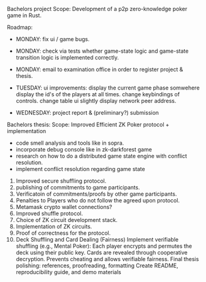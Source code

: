 Bachelors project Scope: Development of a p2p zero-knowledge poker game in Rust.

Roadmap:
- MONDAY: fix ui / game bugs.
- MONDAY: check via tests whether game-state logic and game-state transition logic is implemented correctly.
- MONDAY: email to examination office in order to register project & thesis.
- TUESDAY: ui improvements:
    display the current game phase somwehere
    display the id's of the players at all times.
    change keybindings of controls.
    change table ui slightly
    display network peer address.

- WEDNESDAY: project report & (preliminary?) submission


Bachelors thesis: Scope: Improved Efficient ZK Poker protocol + implementation
- code smell analysis and tools like in sopra.
- incorporate debug console like in zk-darkforest game
- research on how to do a distributed game state engine with conflict resolution.
- implement conflict resolution regarding game state
1. Improved secure shuffling protocol.
2. publishing of commitments to game participants.
3. Verificatoin of commitments/proofs by other game participants.
4. Penalties to Players who do not follow the agreed upon protocol.
5. Metamask crypto wallet connections?
6. Improved shuffle protocol.
7. Choice of ZK circuit development stack.
8.  Implementation of ZK circuits.
9.  Proof of correctness for the protocol.
10. Deck Shuffling and Card Dealing (Fairness)
    Implement verifiable shuffling (e.g., Mental Poker):
    Each player encrypts and permutes the deck using their public key.
    Cards are revealed through cooperative decryption.
    Prevents cheating and allows verifiable fairness.
    Final thesis polishing: references, proofreading, formatting
    Create README, reproducibility guide, and demo materials